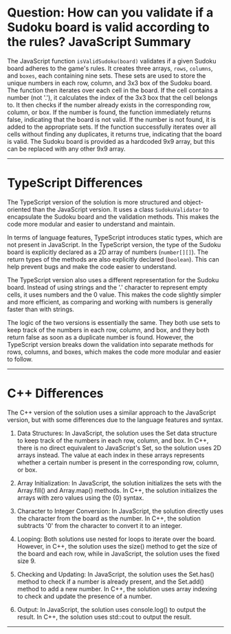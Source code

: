 # Question: How can you validate if a Sudoku board is valid according to the rules? JavaScript Summary

The JavaScript function `isValidSudoku(board)` validates if a given Sudoku board adheres to the game's rules. It creates three arrays, `rows`, `columns`, and `boxes`, each containing nine sets. These sets are used to store the unique numbers in each row, column, and 3x3 box of the Sudoku board. The function then iterates over each cell in the board. If the cell contains a number (not '.'), it calculates the index of the 3x3 box that the cell belongs to. It then checks if the number already exists in the corresponding row, column, or box. If the number is found, the function immediately returns false, indicating that the board is not valid. If the number is not found, it is added to the appropriate sets. If the function successfully iterates over all cells without finding any duplicates, it returns true, indicating that the board is valid. The Sudoku board is provided as a hardcoded 9x9 array, but this can be replaced with any other 9x9 array.

---

# TypeScript Differences

The TypeScript version of the solution is more structured and object-oriented than the JavaScript version. It uses a class `SudokuValidator` to encapsulate the Sudoku board and the validation methods. This makes the code more modular and easier to understand and maintain.

In terms of language features, TypeScript introduces static types, which are not present in JavaScript. In the TypeScript version, the type of the Sudoku board is explicitly declared as a 2D array of numbers (`number[][]`). The return types of the methods are also explicitly declared (`boolean`). This can help prevent bugs and make the code easier to understand.

The TypeScript version also uses a different representation for the Sudoku board. Instead of using strings and the '.' character to represent empty cells, it uses numbers and the 0 value. This makes the code slightly simpler and more efficient, as comparing and working with numbers is generally faster than with strings.

The logic of the two versions is essentially the same. They both use sets to keep track of the numbers in each row, column, and box, and they both return false as soon as a duplicate number is found. However, the TypeScript version breaks down the validation into separate methods for rows, columns, and boxes, which makes the code more modular and easier to follow.

---

# C++ Differences

The C++ version of the solution uses a similar approach to the JavaScript version, but with some differences due to the language features and syntax.

1. Data Structures: In JavaScript, the solution uses the Set data structure to keep track of the numbers in each row, column, and box. In C++, there is no direct equivalent to JavaScript's Set, so the solution uses 2D arrays instead. The value at each index in these arrays represents whether a certain number is present in the corresponding row, column, or box.

2. Array Initialization: In JavaScript, the solution initializes the sets with the Array.fill() and Array.map() methods. In C++, the solution initializes the arrays with zero values using the {0} syntax.

3. Character to Integer Conversion: In JavaScript, the solution directly uses the character from the board as the number. In C++, the solution subtracts '0' from the character to convert it to an integer.

4. Looping: Both solutions use nested for loops to iterate over the board. However, in C++, the solution uses the size() method to get the size of the board and each row, while in JavaScript, the solution uses the fixed size 9.

5. Checking and Updating: In JavaScript, the solution uses the Set.has() method to check if a number is already present, and the Set.add() method to add a new number. In C++, the solution uses array indexing to check and update the presence of a number.

6. Output: In JavaScript, the solution uses console.log() to output the result. In C++, the solution uses std::cout to output the result.

---
